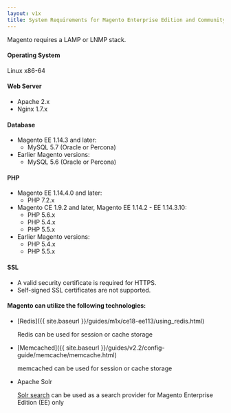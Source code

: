 ```yaml
---
layout: v1x
title: System Requirements for Magento Enterprise Edition and Community Edition (Current Shipping Versions)
---
```


Magento requires a LAMP or LNMP stack.

#### Operating System

Linux x86-64

#### Web Server

*   Apache 2.x
*   Nginx 1.7.x

#### Database

*	Magento EE 1.14.3 and later:
	*	MySQL 5.7 (Oracle or Percona)
*	Earlier Magento versions:
	*	MySQL 5.6 (Oracle or Percona)

#### PHP

*	Magento EE 1.14.4.0 and later:
	*	PHP 7.2.x
*	Magento CE 1.9.2 and later, Magento EE 1.14.2 - EE 1.14.3.10:
	*	PHP 5.6.x
	*   PHP 5.4.x
	*   PHP 5.5.x
*	Earlier Magento versions:
	*   PHP 5.4.x
	*   PHP 5.5.x

#### SSL

*   A valid security certificate is required for HTTPS.
*   Self-signed SSL certificates are not supported.

#### Magento can utilize the following technologies:

*   [Redis]({{ site.baseurl }}/guides/m1x/ce18-ee113/using_redis.html)
    
	Redis can be used for session or cache storage

*   [Memcached]({{ site.baseurl }}/guides/v2.2/config-guide/memcache/memcache.html)
    
    memcached can be used for session or cache storage
 
*   Apache Solr

    [Solr search](http://merch.docs.magento.com/ee/user_guide/search_seo/search-configuration-solr.html) can be used as a search provider for Magento Enterprise Edition (EE) only